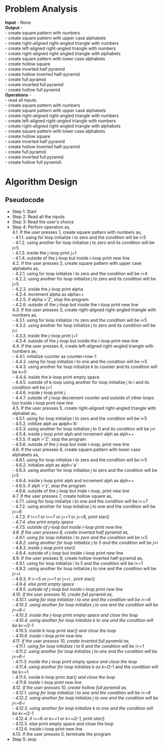 # Problem Analysis
**Input** - None\
**Output** - \
    - create square pattern with numbers\
    - create square pattern with upper case alphabets\
    - create right-aligned right-angled triangle with numbers\
    - create left-aligned right-angled triangle with numbers\
    - create right-aligned right-angled triangle with alphabets\
    - create square pattern with lower case alphabets\
    - create hollow square\
    - create inverted half pyramid\
    - create hollow inverted half-pyramid\
    - create full pyramid\
    - create inverted full pyramid\
    - create hollow full pyramid\
**Operations** -\
    - read all inputs\
    - create square pattern with numbers\
    - create square pattern with upper case alphabets\
    - create right-aligned right-angled triangle with numbers\
    - create left-aligned right-angled triangle with numbers\
    - create right-aligned right-angled triangle with alphabets\
    - create square pattern with lower case alphabets\
    - create hollow square\
    - create inverted half pyramid\
    - create hollow inverted half-pyramid\
    - create full pyramid\
    - create inverted full pyramid\
    - create hollow full pyramid\
# Algorithm Design
## Pseudocode
+ Step 1: Start
+ Step 2: Read all the inputs
+ Step 3: Read the user's choice
+ Step 4: Perforn operation as,\
      4.1. If the user presses 1, create square pattern with numbers as,\
                - 4.1.1. using for loop initialize i to zero and the condition will be i<5 \
                - 4.1.2. using another for loop initialize j to zero and its condition will be j<5\
                - 4.1.3. inside the j-loop print j+1\
                - 4.1.4. outside of the j-loop but inside i-loop print new line\
      4.2. If the user presses 2, create square pattern with upper case alphabets as,\
                - 4.2.1. using for loop initialize i to zero and the condition will be i<4\
                - 4.2.2. using another for loop initialize j to zero and its condition will be j<5\
                - 4.2.3. inside the j-loop print alpha\
                - 4.2.4. increment alpha as alpha++\
                - 4.2.5. if alpha >'Z', stop the program\
                - 4.2.6. outside of the j-loop but inside the i-loop print new line\
      4.3. If the user presses 3, create right-aligned right-angled triangle with numbers as,\
                - 4.3.1. using for loop initialize i to zero and the condition will be i<5\
                - 4.3.2. using another for loop initialize j to zero and its condition will be j<i\
                - 4.3.3. inside the j-loop print j+1\
                - 4.3.4. outside of the j-loop but inside the i-loop print new line\
      4.4. If the user presses 4, create left-aligned right-angled triangle with numbers as,\
               - 4.4.1. initialize counter as counter=row-1\
               - 4.4.2. using for loop initialize i to one and the condition will be i<5\
               - 4.4.3. using another for loop initialize k to counter and its condition will be k>0\
               - 4.4.4. inside the k-loop print empty space \
               - 4.4.5. outside of k-loop using another for loop initialize j to i and its condition will be j>1\
               - 4.4.6. inside j-loop print j\
               - 4.4.7. outside of j-loop decrement counter and outside of other loops but inside i-loop print new line\
     4.5. If the user presses 5, create right-aligned right-angled triangle with alphabet as,\
               - 4.5.1. using for loop initialize i to zero and the condition will be i<5\
               - 4.5.2. initilize alph as aplph='A'\
               - 4.5.3. using another for loop initialize j to 0 and its condition will be j<i\
               - 4.5.4. inside j-loop print alph and increment alph as alph++\
               - 4.5.5. if alph >'Z', stop the program\
               - 4.5.6. outside of the j-loop but inide i-loop, print new line\
     4.6.  If the user presses 6, create square pattern with lower case alphabets as,\
               - 4.6.1. using for loop initialize i to zero and the condition will be i<5\
               - 4.6.2. initialize alph as alph='a'\
               - 4.6.3. using another for loop initialize j to zero and the condition will be j<5\
               - 4.6.4. inside j-loop print alph and increment alph as alph++\
               - 4.6.5. if alph >'z', stop the program\
               - 4.6.6. outside of the j-loop but inide i-loop, print new line\
     4.7.  If the user presses 7, create hollow square as,\
              - 4.7.1. using for loop initialize i to one and the condition will be i<=7\
              - 4.7.2. using another for loop initialize j to one and the condition will be j<=8\
              - 4.7.3. if i==1 or i==7 or j==1 or j==8, print star(*)\
              - 4.7.4. else print empty space\
              - 4.7.5. outside of j-loop but inside i-loop print new line\
     4.8. If the user presses 8, create inverted half pyramid as,\
              - 4.8.1. using for loop initialize i to zero and the condition will be i<5\
              - 4.8.2. using another for loop initialize j to 5 and the condition will be j>i\
              - 4.8.3. inside j-loop print star(*)\
              - 4.8.4. outside of j-loop but inside i-loop print new line\
     4.9. If the user presses 9, create hollow inverted half-pyramid as,\
              - 4.9.1. using for loop initialize i to 5 and the condition will be i>=1\
              - 4.9.2. using another for loop initialize j to one and the condition will be j<=i\
              - 4.9.3. if i==5 or j==1 or j==i , print star(*)\
              - 4.9.4. else print empty space\
              - 4.9.5. outside of j-loop but inside i-loop print new line\
    4.10. If the user presses 10, create full pyramid as, \
              - 4.10.1. using for loop initialize i to one and the condition will be i<=6\
              - 4.10.2. using another for loop initialize j to one and the condition will be j<=6-i\
              - 4.10.3. inside the j-loop print empty space and close the loop\
              - 4.10.4. using another for loop initialize k to one and the condition will be k<=i*2-1\
              - 4.10.5. inside k-loop print star(*) and close the loop\
              - 4.10.6. inside i-loop print new line\
  4.11. If the user presses 10, create inverted full pyramid as, \
              - 4.11.1. using for loop initialize i to 6 and the condition will be i>=1\
              - 4.11.2. using another for loop initialize j to one and the condition will be j<=6-i\
              - 4.11.3. inside the j-loop print empty space and close the loop\
              - 4.11.4. using another for loop initialize k as k=i*2-1 and the condition will be k>=1\
              - 4.11.5. inside k-loop print star(*) and close the loop\
              - 4.11.6. inside i-loop print new line\
   4.12. If the user presses 10, create hollow full pyramid  as, \
              - 4.12.1. using for loop initialize i to one and the condition will be i<=6\
              - 4.12.2. using another for loop initialize j to one and the condition will be j<=6-i\
              - 4.12.3. using another for loop initialize k to one and the condition will be k<=i*2-1\
              - 4.12.4. if i==6 or k==1 or k==i*2-1, print star(*)\
              - 4.12.5. else print empty space and close the loop\
              - 4.12.6. inside i-loop print new line\
  4.13. If the user presses 0, terminate the program
+ Step 5: stop 












    
